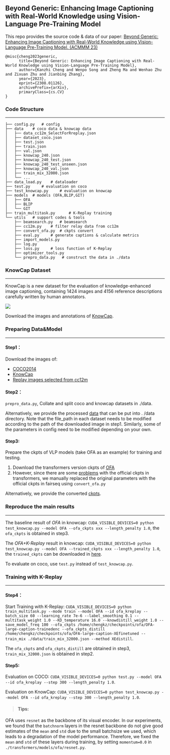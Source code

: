 ## Beyond Generic: Enhancing Image Captioning with Real-World Knowledge using Vision-Language Pre-Training Model
This repo provides the source code & data of our paper: [Beyond Generic: Enhancing Image Captioning with Real-World Knowledge using Vision-Language Pre-Training Model. (ACMMM 23)](https://arxiv.org/abs/2308.01126)
```
@misc{cheng2023generic,
      title={Beyond Generic: Enhancing Image Captioning with Real-World Knowledge using Vision-Language Pre-Training Model}, 
      author={Kanzhi Cheng and Wenpo Song and Zheng Ma and Wenhao Zhu and Zixuan Zhu and Jianbing Zhang},
      year={2023},
      eprint={2308.01126},
      archivePrefix={arXiv},
      primaryClass={cs.CV}
}
```
### Code Structure
***
````
├── config.py	# config
├── data	# coco data & knowcap data
│   ├── data_cc12m_SelectForRreplay.json
│   ├── dataset_coco.json
│   ├── test.json
│   ├── train.json
│   ├── val.json
│   ├── knowcap_240.json
│   ├── knowcap_240_test.json
│   ├── knowcap_240_test_unseen.json
│   ├── knowcap_240_val.json
│   ├── train_mix_32000.json
│   └── ...
├── data_load.py	# dataloader
├── test.py	    # evaluation on coco
├── test_knowcap.py	    # evaluation on knowcap
├── models	# models (OFA,BLIP,GIT)
│   ├── OFA
│   ├── BLIP
│   └── GIT
├── train_multitask.py      # K-Replay training
└── utils	# support codes & tools
    ├── beamsearch.py	# beamsearch
    ├── cc12m.py	# filter relay data from cc12m
    ├── convert_ofa.py	# ckpts convert
    ├── eval.py		# generate captions & calculate metrics
    ├── import_models.py
    ├── log.py
    ├── loss.py		# loss function of K-Replay
    ├── optimizer_tools.py
    └── prepro_data.py   # construct the data in ./data
````
### KnowCap Dataset
***
KnowCap is a new dataset for the evaluation of knowledge-enhanced image captioning, containing 1424 images and 4156 reference descriptions
carefully written by human annotators.

![](https://drive.google.com/file/d/1IGuBUAA1xm2VTGlEka9Bj1lQjkQVaiOV/view?usp=drive_link)

Download the images and annotations of [KnowCap](https://drive.google.com/file/d/1DOk5WZZgHyO6tKT8A135hMgePid-akFq/view?usp=drive_link).
### Preparing Data&Model
***
#### Step1：
Download the images of:
 * [COCO2014](https://github.com/ruotianluo/ImageCaptioning.pytorch/blob/master/data/README.md)
 * [KnowCap](https://drive.google.com/file/d/1DOk5WZZgHyO6tKT8A135hMgePid-akFq/view?usp=drive_link)
 * [Replay images selected from cc12m](https://drive.google.com/file/d/1tdVZ1rUpr5va-NwInMwBglRpSGOzUoMu/view?usp=drive_link)
#### Step2：
`prepro_data.py`, Collate and split coco and knowcap datasets in ./data.

Alternatively, we provide the processed [data](https://drive.google.com/file/d/1DBdnqcH_lOm--t5pZOlac1j1my4kVgrP/view?usp=drive_link) that can be put into . /data directory. Note that the file_path in each dataset needs to be modified according to the path of the downloaded image in step1. Similarly, some of the parameters in config need to be modified depending on your own.

#### Step3:
Prepare the ckpts of VLP models (take OFA as an example) for training and testing.
1. Download the transformers version ckpts of [OFA](https://huggingface.co/OFA-Sys/ofa-large)
2. However, since there are some [problems](https://github.com/OFA-Sys/OFA/issues/296) with the official ckpts in transformers, we manually replaced the original parameters with the official ckpts in fairseq using `convert_ofa.py`

Alternatively, we provide the converted [ckpts](https://drive.google.com/file/d/1QQZ9eyO63JBBtyK5YIKA4CJ3jjAPuhQM/view?usp=drive_link).
### Reproduce the main results
***
The baseline result of *OFA* in knowcap: `CUDA_VISIBLE_DEVICES=0 python test_knowcap.py --model OFA --ofa_ckpts xxx --length_penalty 1.0`, the `ofa_ckpts` is obtained in step3.

The *OFA+K-Replay* result in knowcap: `CUDA_VISIBLE_DEVICES=0 python test_knowcap.py --model OFA --trained_ckpts xxx --length_penalty 1.0`, the `trained_ckpts` can be downloaded in [here](https://drive.google.com/file/d/1z2InwjGOcmTOFGr25nIFI_tGCPNBnc1H/view?usp=drive_link).

To evaluate on coco, use `test.py` instead of `test_knowcap.py`.
### Training with K-Replay
***
#### Step4：
Start Training with K-Replay:
`CUDA_VISIBLE_DEVICES=0 python train_multitask.py --mode train --model OFA --id ofa_kreplay --batch_size 60 --learning_rate 7e-6 --label_smoothing 0.1 --multitask_weight 1.0 --KD_temperature 16.0 --knowdistill_weight 1.0 --save_model_freq 100 --ofa_ckpts /home/chengkz/checkpoints/ofa/OFA-large-caption-trainedenc --ofa_ckpts_distill /home/chengkz/checkpoints/ofa/OFA-large-caption-XEfinetuned --train_mix ./data/train_mix_32000.json --method XEdistill`.

The `ofa_ckpts` and `ofa_ckpts_distill` are obtained in step3, `train_mix_32000.json` is obtained in step2.
#### Step5:
Evaluation on COCO:
`CUDA_VISIBLE_DEVICES=0 python test.py --model OFA --id ofa_kreplay --step 300 --length_penalty 1.0`.

Evaluation on KnowCap: `CUDA_VISIBLE_DEVICES=0 python test_knowcap.py --model OFA --id ofa_kreplay --step 300 --length_penalty 1.0`.
> #### Tips:
OFA uses `resnet` as the backbone of its visual encoder. In our experiments, we found that the `batchnorm` layers in the resnet backbone do not give good estimates of the `mean` and `std` due to the small batchsize we used, which leads to a degradation of the model performance. Therefore, we fixed the `mean` and `std` of these layers during training, by setting `momentum=0.0` in `./transformers/models/ofa/resnet.py`.
